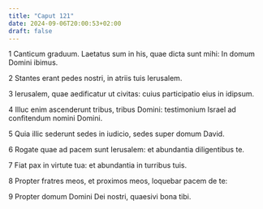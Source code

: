 ```yaml
---
title: "Caput 121"
date: 2024-09-06T20:00:53+02:00
draft: false
---
```



1 Canticum graduum. Laetatus sum in his, quae dicta sunt mihi: In domum Domini ibimus.

2 Stantes erant pedes nostri, in atriis tuis Ierusalem.

3 Ierusalem, quae aedificatur ut civitas: cuius participatio eius in idipsum.

4 Illuc enim ascenderunt tribus, tribus Domini: testimonium Israel ad confitendum nomini Domini.

5 Quia illic sederunt sedes in iudicio, sedes super domum David.

6 Rogate quae ad pacem sunt Ierusalem: et abundantia diligentibus te.

7 Fiat pax in virtute tua: et abundantia in turribus tuis.

8 Propter fratres meos, et proximos meos, loquebar pacem de te:

9 Propter domum Domini Dei nostri, quaesivi bona tibi.

